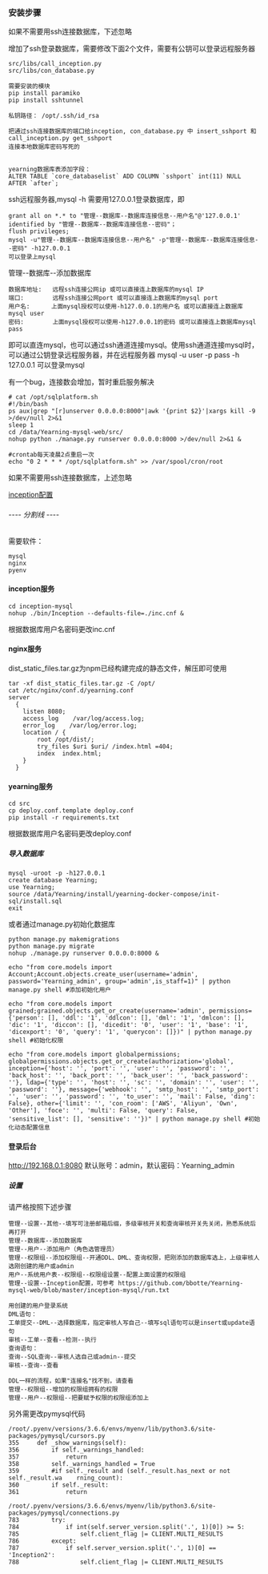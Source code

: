 ### 安装步骤

如果不需要用ssh连接数据库，下述忽略

增加了ssh登录数据库，需要修改下面2个文件，需要有公钥可以登录远程服务器

```
src/libs/call_inception.py
src/libs/con_database.py

需要安装的模块
pip install paramiko
pip install sshtunnel

私钥路径： /opt/.ssh/id_rsa

把通过ssh连接数据库的端口给inception, con_database.py 中 insert_sshport 和 call_inception.py get_sshport
连接本地数据库密码写死的


yearning数据库表添加字段：
ALTER TABLE `core_databaselist` ADD COLUMN `sshport` int(11) NULL AFTER `after`;
```

ssh远程服务器,mysql -h 需要用127.0.0.1登录数据库，即

```
grant all on *.* to "管理--数据库--数据库连接信息--用户名"@'127.0.0.1' identified by "管理--数据库--数据库连接信息--密码"；
flush privileges;
mysql -u"管理--数据库--数据库连接信息--用户名" -p"管理--数据库--数据库连接信息--密码" -h127.0.0.1
可以登录上mysql
```

管理--数据库--添加数据库

```
数据库地址:   远程ssh连接公网ip 或可以直接连上数据库的mysql IP
端口:        远程ssh连接公网port 或可以直接连上数据库的mysql port
用户名:      上面mysql授权可以使用-h127.0.0.1的用户名 或可以直接连上数据库mysql user
密码:        上面mysql授权可以使用-h127.0.0.1的密码 或可以直接连上数据库mysql pass
```

即可以直连mysql，也可以通过ssh通道连接mysql。使用ssh通道连接mysql时，可以通过公钥登录远程服务器，并在远程服务器
mysql -u user -p pass -h 127.0.0.1 可以登录mysql

有一个bug，连接数会增加，暂时重启服务解决

```
# cat /opt/sqlplatform.sh 
#!/bin/bash
ps aux|grep "[r]unserver 0.0.0.0:8000"|awk '{print $2}'|xargs kill -9 >/dev/null 2>&1
sleep 1
cd /data/Yearning-mysql-web/src/
nohup python ./manage.py runserver 0.0.0.0:8000 >/dev/null 2>&1 &

#crontab每天凌晨2点重启一次
echo "0 2 * * * /opt/sqlplatform.sh" >> /var/spool/cron/root
```

如果不需要用ssh连接数据库，上述忽略

[inception配置](https://github.com/bbotte/Yearning-mysql-web/blob/master/inception-mysql/run.txt)

###### ---- 分割线 ----

需要软件：

```
mysql
nginx
pyenv
```

#### inception服务

```
cd inception-mysql
nohup ./bin/Inception --defaults-file=./inc.cnf &
```

根据数据库用户名密码更改inc.cnf

#### nginx服务

dist_static_files.tar.gz为npm已经构建完成的静态文件，解压即可使用

```
tar -xf dist_static_files.tar.gz -C /opt/
cat /etc/nginx/conf.d/yearning.conf
server
  {
    listen 8080;
    access_log    /var/log/access.log;
    error_log    /var/log/error.log;
    location / { 
        root /opt/dist/;
        try_files $uri $uri/ /index.html =404; 
        index  index.html; 
    } 
  }
```

#### yearning服务

```
cd src
cp deploy.conf.template deploy.conf
pip install -r requirements.txt
```

根据数据库用户名密码更改deploy.conf

##### 导入数据库

```
mysql -uroot -p -h127.0.0.1
create database Yearning;
use Yearning;
source /data/Yearning/install/yearning-docker-compose/init-sql/install.sql
exit
```

或者通过manage.py初始化数据库

```
python manage.py makemigrations
python manage.py migrate
nohup ./manage.py runserver 0.0.0.0:8000 &

echo "from core.models import Account;Account.objects.create_user(username='admin', password='Yearning_admin', group='admin',is_staff=1)" | python manage.py shell #添加初始化用户

echo "from core.models import grained;grained.objects.get_or_create(username='admin', permissions={'person': [], 'ddl': '1', 'ddlcon': [], 'dml': '1', 'dmlcon': [], 'dic': '1', 'diccon': [], 'dicedit': '0', 'user': '1', 'base': '1', 'dicexport': '0', 'query': '1', 'querycon': []})" | python manage.py shell #初始化权限

echo "from core.models import globalpermissions; globalpermissions.objects.get_or_create(authorization='global', inception={'host': '', 'port': '', 'user': '', 'password': '', 'back_host': '', 'back_port': '', 'back_user': '', 'back_password': ''}, ldap={'type': '', 'host': '', 'sc': '', 'domain': '', 'user': '', 'password': ''}, message={'webhook': '', 'smtp_host': '', 'smtp_port': '', 'user': '', 'password': '', 'to_user': '', 'mail': False, 'ding': False}, other={'limit': '', 'con_room': ['AWS', 'Aliyun', 'Own', 'Other'], 'foce': '', 'multi': False, 'query': False, 'sensitive_list': [], 'sensitive': ''})" | python manage.py shell #初始化动态配置信息
```

#### 登录后台

http://192.168.0.1:8080   默认账号：admin，默认密码：Yearning_admin

##### 设置

请严格按照下述步骤

```
管理--设置--其他--填写可注册邮箱后缀，多级审核开关和查询审核开关先关闭，熟悉系统后再打开
管理--数据库--添加数据库
管理--用户--添加用户（角色选管理员）
管理--权限组--添加权限组--开通DDL、DML、查询权限，把刚添加的数据库选上，上级审核人选刚创建的用户或admin
用户--系统用户表--权限组--权限组设置--配置上面设置的权限组
管理--设置--Inception配置，可参考 https://github.com/bbotte/Yearning-mysql-web/blob/master/inception-mysql/run.txt

用创建的用户登录系统
DML语句：
工单提交--DML--选择数据库，指定审核人写自己--填写sql语句可以是insert或update语句
审核--工单--查看--检测--执行
查询语句：
查询--SQL查询--审核人选自己或admin--提交
审核--查询--查看

DDL一样的流程，如果"连接名"找不到，请查看
管理--权限组--增加的权限组拥有的权限
管理--用户--权限组--把要赋予权限的权限组添加上
```


另外需更改pymysql代码

```
/root/.pyenv/versions/3.6.6/envs/myenv/lib/python3.6/site-packages/pymysql/cursors.py
355     def _show_warnings(self):
356         if self._warnings_handled:
357             return
358         self._warnings_handled = True
359         #if self._result and (self._result.has_next or not self._result.wa    rning_count):
360         if self._result:
361             return
```

```
/root/.pyenv/versions/3.6.6/envs/myenv/lib/python3.6/site-packages/pymysql/connections.py
783         try:
784             if int(self.server_version.split('.', 1)[0]) >= 5:
785                 self.client_flag |= CLIENT.MULTI_RESULTS
786         except:
787             if self.server_version.split('.', 1)[0] == 'Inception2':
788                 self.client_flag |= CLIENT.MULTI_RESULTS
```


